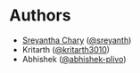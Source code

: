 # Authors
- [Sreyantha Chary](https://sreyanth.com?ref=github/plivo-python) ([@sreyanth](https://github.com/sreyanth))
- Kritarth ([@kritarth3010](https://github.com/kritarth3010))
- Abhishek ([@abhishek-plivo](https://github.com/abhishek-plivo))
